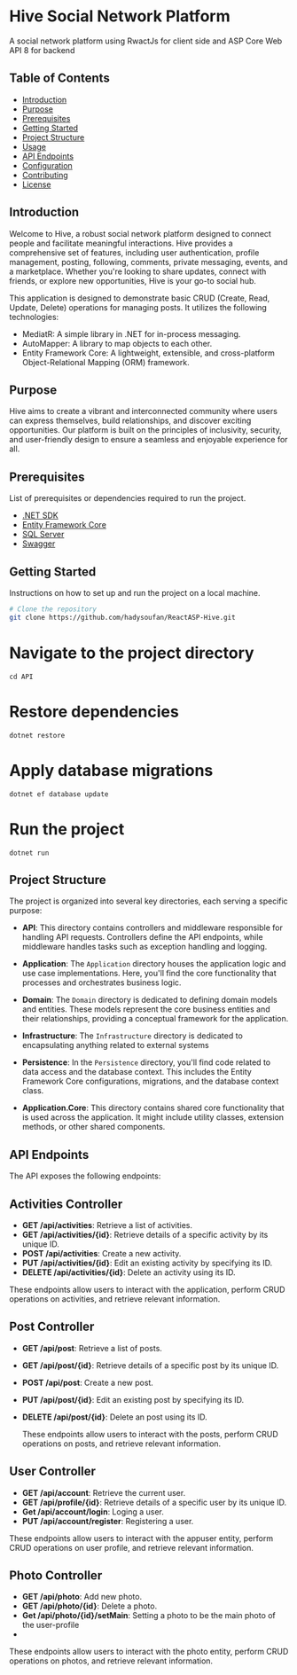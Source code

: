# Hive Social Network Platform

A social network platform using RwactJs for client side and ASP Core Web API 8 for backend

## Table of Contents

- [Introduction](#introduction)
- [Purpose](#purpose)
- [Prerequisites](#prerequisites)
- [Getting Started](#getting-started)
- [Project Structure](#project-structure)
- [Usage](#usage)
- [API Endpoints](#api-endpoints)
- [Configuration](#configuration)
- [Contributing](#contributing)
- [License](#license)

## Introduction

Welcome to Hive, a robust social network platform designed to connect people and facilitate meaningful interactions. Hive provides a comprehensive set of features, including user authentication, profile management, posting, following, comments, private messaging, events, and a marketplace. Whether you're looking to share updates, connect with friends, or explore new opportunities, Hive is your go-to social hub.

This application is designed to demonstrate basic CRUD (Create, Read, Update, Delete) operations for managing posts. It utilizes the following technologies:

- MediatR: A simple library in .NET for in-process messaging.
- AutoMapper: A library to map objects to each other.
- Entity Framework Core: A lightweight, extensible, and cross-platform Object-Relational Mapping (ORM) framework.

## Purpose
Hive aims to create a vibrant and interconnected community where users can express themselves, build relationships, and discover exciting opportunities. Our platform is built on the principles of inclusivity, security, and user-friendly design to ensure a seamless and enjoyable experience for all.

## Prerequisites

List of prerequisites or dependencies required to run the project.

- [.NET SDK](https://dotnet.microsoft.com/download)
- [Entity Framework Core](https://docs.microsoft.com/en-us/ef/core/)
- [SQL Server](https://www.microsoft.com/en-us/sql-server/sql-server-downloads)
- [Swagger](https://swagger.io/)

## Getting Started

Instructions on how to set up and run the project on a local machine.

```bash
# Clone the repository
git clone https://github.com/hadysoufan/ReactASP-Hive.git
```

# Navigate to the project directory
``` cd API ```

# Restore dependencies
``` dotnet restore ```

# Apply database migrations
``` dotnet ef database update ```

# Run the project
``` dotnet run ```

## Project Structure

The project is organized into several key directories, each serving a specific purpose:

- **API**: This directory contains controllers and middleware responsible for handling API requests. Controllers define the API endpoints, while middleware handles tasks such as exception handling and logging.

- **Application**: The `Application` directory houses the application logic and use case implementations. Here, you'll find the core functionality that processes and orchestrates business logic.

- **Domain**: The `Domain` directory is dedicated to defining domain models and entities. These models represent the core business entities and their relationships, providing a conceptual framework for the application.

- **Infrastructure**: The `Infrastructure` directory is dedicated to encapsulating anything related to external systems
  
- **Persistence**: In the `Persistence` directory, you'll find code related to data access and the database context. This includes the Entity Framework Core configurations, migrations, and the database context class.

- **Application.Core**: This directory contains shared core functionality that is used across the application. It might include utility classes, extension methods, or other shared components.

## API Endpoints

The API exposes the following endpoints:

## Activities Controller
- **GET /api/activities**: Retrieve a list of activities.
- **GET /api/activities/{id}**: Retrieve details of a specific activity by its unique ID.
- **POST /api/activities**: Create a new activity.
- **PUT /api/activities/{id}**: Edit an existing activity by specifying its ID.
- **DELETE /api/activities/{id}**: Delete an activity using its ID.
  
These endpoints allow users to interact with the application, perform CRUD operations on activities, and retrieve relevant information.

## Post Controller
- **GET /api/post**: Retrieve a list of posts.
- **GET /api/post/{id}**: Retrieve details of a specific post by its unique ID.
- **POST /api/post**: Create a new post.
- **PUT /api/post/{id}**: Edit an existing post by specifying its ID.
- **DELETE /api/post/{id}**: Delete an post using its ID.

  These endpoints allow users to interact with the posts, perform CRUD operations on posts, and retrieve relevant information.

## User Controller
- **GET /api/account**: Retrieve the current user.
- **GET /api/profile/{id}**: Retrieve details of a specific user by its unique ID.
- **Get /api/account/login**: Loging a user.
- **PUT /api/account/register**: Registering a user.

These endpoints allow users to interact with the appuser entity, perform CRUD operations on user profile, and retrieve relevant information.

## Photo Controller
- **GET /api/photo**: Add new photo.
- **GET /api/photo/{id}**: Delete a photo.
- **Get /api/photo/{id}/setMain**: Setting a photo to be the main photo of the user-profile
- 
These endpoints allow users to interact with the photo entity, perform CRUD operations on photos, and retrieve relevant information.

